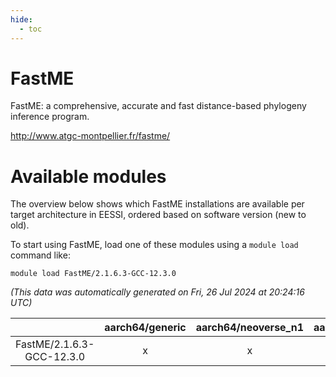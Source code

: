 ```yaml
---
hide:
  - toc
---
```


FastME
======


FastME: a comprehensive, accurate and fast distance-based phylogeny inference program.

http://www.atgc-montpellier.fr/fastme/
# Available modules


The overview below shows which FastME installations are available per target architecture in EESSI, ordered based on software version (new to old).

To start using FastME, load one of these modules using a `module load` command like:

```shell
module load FastME/2.1.6.3-GCC-12.3.0
```

*(This data was automatically generated on Fri, 26 Jul 2024 at 20:24:16 UTC)*  

| |aarch64/generic|aarch64/neoverse_n1|aarch64/neoverse_v1|x86_64/generic|x86_64/amd/zen2|x86_64/amd/zen3|x86_64/intel/haswell|x86_64/intel/skylake_avx512|
| :---: | :---: | :---: | :---: | :---: | :---: | :---: | :---: | :---: |
|FastME/2.1.6.3-GCC-12.3.0|x|x|x|x|x|x|x|x|

